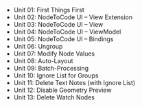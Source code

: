 * Unit 01: First Things First
* Unit 02: NodeToCode UI – View Extension
* Unit 03: NodeToCode UI – View 
* Unit 04: NodeToCode UI – ViewModel
* Unit 05: NodeToCode UI – Bindings
* Unit 06: Ungroup
* Unit 07: Modify Node Values
* Unit 08: Auto-Layout
* Unit 09: Batch-Processing
* Unit 10: Ignore List for Groups
* Unit 11: Delete Text Notes (with Ignore List)
* Unit 12: Disable Geometry Preview
* Unit 13: Delete Watch Nodes

